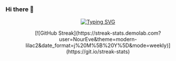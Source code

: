### Hi there 👋

<p align="center">
  <!-- Typing SVG by DenverCoder1 - https://github.com/DenverCoder1/readme-typing-svg -->
  <a href="https://git.io/typing-svg"><img src="https://readme-typing-svg.demolab.com?font=Shadows+Into+Light&duration=4000&pause=500&color=85586F&center=true&vCenter=true&multiline=true&repeat=false&width=435&height=125&lines=Web+Developer+front-end;Design+experience;Always+learning;A+child+having+fun+with+the+code" alt="Typing SVG" /></a>
  </p>

<p align="center">
  [![GitHub Streak](https://streak-stats.demolab.com?user=NourEve&theme=modern-lilac2&date_format=j%20M%5B%20Y%5D&mode=weekly)](https://git.io/streak-stats)
  </p>
